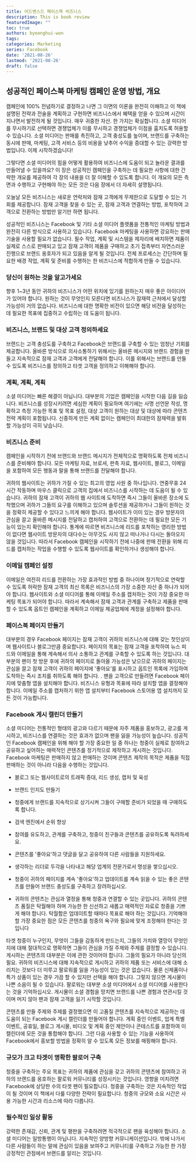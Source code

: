 ```yaml
---
title: 어드벤스드 페이스북 비즈니스
description: This is book review 
featuredImage: ""
toc: true
authors: byeonghui-won
tags:
categories: Marketing
series: Facebook
date: '2021-08-26'
lastmod: '2021-08-26'
draft: false
---
```


## 성공적인 페이스북 마케팅 캠페인 운영 방법, 개요

캠페인에 100% 전념하기로 결정하고 나면 그 이면의 이론을 완전히 이해하고 이 책에 설명된 전략과 전술을 계획하고 구현하면 비즈니스에서 혜택을 얻을 수 있으며 시간이 지나면서 발전하게 될 것입니다. 매우 귀중한 자산. 한 가지는 확실합니다. 소셜 미디어를 무시하기로 선택하면 경쟁업체가 이를 무시하고 경쟁업체가 이점을 훔치도록 허용할 수 있습니다. 소셜 미디어는 판매를 촉진하고, 고객 충성도를 높이며, 브랜드를 구축하는 동시에 판매, 마케팅, 고객 서비스 등의 비용을 낮추어 수익을 증대할 수 있는 강력한 방법입니다. 이제 시작하겠습니다!

그렇다면 소셜 미디어의 힘을 어떻게 활용하여 비즈니스에 도움이 되고 놀라운 결과를 만들어낼 수 있을까요? 이 장은 성공적인 캠페인을 구축하는 데 필요한 사항에 대한 간략한 개요를 제공하여 각 장의 내용을 더 잘 이해할 수 있도록 합니다. 이 개요의 모든 측면과 수행하고 구현해야 하는 모든 것은 다음 장에서 더 자세히 설명됩니다.

오늘날 모든 비즈니스는 새로운 연락처와 잠재 고객에게 무제한으로 도달할 수 있는 기회를 제공합니다. 잠재 고객을 찾을 수 있는 곳, 잠재 고객과 연결하는 방법, 포착하여 고객으로 전환하는 방법만 알기만 하면 됩니다.

성공적인 비즈니스는 Facebook 및 기타 소셜 미디어 플랫폼을 전통적인 마케팅 방법과 완전히 다른 방식으로 사용하고 있습니다. Facebook 마케팅을 사용하면 강요하는 판매 기술을 사용할 필요가 없습니다. 필수 작업, 계획 및 시스템을 제자리에 배치하면 제품이 실제로 스스로 판매되고 있고 잠재 고객이 제품을 구매하고 초기 접촉부터 자연스러운 진행으로 브랜드 옹호자가 되고 있음을 알게 될 것입니다. 전체 프로세스는 간단하며 필요한 배경 작업, 계획 및 준비를 수행하는 한 비즈니스에 적합하게 만들 수 있습니다.

### 당신이 원하는 것을 알고가세요

향후 1~3년 동안 귀하의 비즈니스가 어떤 위치에 있기를 원하는지 매우 좋은 아이디어가 있어야 합니다. 원하는 것이 무엇인지 모른다면 비즈니스가 잠재력 근처에서 달성할 가능성이 거의 없습니다. 비즈니스에 대한 명확한 비전이 있으면 해당 비전을 달성하는 데 필요한 목표에 집중하고 수립하는 데 도움이 됩니다.

### 비즈니스, 브랜드 및 대상 고객 정의하세요

브랜드는 고객 충성도를 구축하고 Facebook은 브랜드를 구축할 수 있는 엄청난 기회를 제공합니다. 올바른 방식으로 의사소통하기 위해서는 올바른 메시지와 브랜드 경험을 만들고 지속적으로 잠재 고객과 고객에게 전달해야 합니다. 이를 위해서는 브랜드를 만들 수 있도록 비즈니스를 정의하고 타겟 고객을 정의하고 이해해야 합니다.

### 계획, 계획, 계획

소셜 미디어는 빠른 해결이 아닙니다. 대부분의 기업은 캠페인을 시작한 다음 길을 잃습니다. 비즈니스를 성장시키려면 세심한 계획이 필요하며 여기에는 사명 선언문 작성, 명확하고 측정 가능한 목표 및 목표 설정, 대상 고객이 원하는 대상 및 대상에 따라 콘텐츠 전략 계획이 포함됩니다. 신중하게 만든 계획 없이는 캠페인이 최대한의 잠재력을 발휘할 가능성이 극히 낮습니다.

### 비즈니스 준비

캠페인을 시작하기 전에 브랜드와 브랜드 메시지가 전체적으로 명확하도록 전체 비즈니스를 준비해야 합니다. 모든 마케팅 자료, 브로셔, 판촉 자료, 웹사이트, 블로그, 이메일을 포함하여 모든 행동과 말을 통해 브랜드를 전달해야 합니다.

귀하의 웹사이트는 귀하가 가질 수 있는 최고의 영업 사원 중 하나입니다. 연중무휴 24시간 작동하며 마우스 클릭으로 고객의 집에서 비즈니스를 시작하는 데 도움이 될 수 있습니다. 귀하의 잠재 고객이 귀하의 웹 사이트에 도착하면 즉시 그들이 올바른 장소에 도착했으며 귀하가 그들의 요구를 이해하고 있으며 솔루션을 제공하거나 그들이 원하는 것을 정확히 제공할 수 있다고 느끼게 해야 합니다. 웹사이트가 이미 있는 경우 방문자의 관심을 끌고 올바른 메시지를 전달하고 캡처하여 고객으로 전환하는 데 필요한 모든 기능이 있는지 확인해야 합니다. 통계에 따르면 비즈니스에 리드를 포착하는 영리한 방법이 없다면 웹사이트 방문자의 대다수는 아무것도 사지 않고 떠나거나 다시는 돌아오지 않을 것입니다. 따라서 Facebook 캠페인을 시작하기 전에 나중에 판매 전환을 위해 리드를 캡처하는 작업을 수행할 수 있도록 웹사이트를 확인하거나 생성해야 합니다.

### 이메일 캠페인 설정

이메일은 여전히 리드를 전환하는 가장 효과적인 방법 중 하나이며 정기적으로 연락할 수 있도록 허락한 잠재 고객의 최신 목록은 비즈니스의 가장 소중한 자산 중 하나가 되어야 합니다. 웹사이트와 소셜 미디어를 통해 이메일 주소를 캡처하는 것이 가장 중요한 마케팅 목표가 되어야 합니다. 따라서 계속해서 잠재 고객과 관계를 구축하고 제품을 판매할 수 있도록 옵트인 캠페인을 계획하고 이메일 제공업체에 계정을 설정해야 합니다.

### 페이스북 페이지 만들기

대부분의 경우 Facebook 페이지는 잠재 고객이 귀하의 비즈니스에 대해 갖는 첫인상이며 웹사이트나 블로그만큼 중요합니다. 페이지의 목표는 잠재 고객을 포착하여 뉴스 피드와 이메일을 통해 계속해서 의사 소통하고 관계를 구축할 수 있도록 하는 것입니다. 대부분의 팬이 첫 방문 후에 귀하의 페이지로 돌아올 가능성은 낮으므로 귀하의 페이지는 관심을 끌고 잠재 고객이 귀하의 페이지에 '좋아요'를 표시하고 옵트인 목록에 가입하여 도착하는 즉시 조치를 취하도록 해야 합니다. . 팬을 고객으로 만들려면 Facebook 페이지에 맞춤형 앱을 설치해야 합니다. 비즈니스 유형과 목표에 따라 설치할 앱을 결정해야 합니다. 이메일 주소를 캡처하기 위한 앱 설치부터 Facebook 스토어용 앱 설치까지 모든 것이 가능합니다.

### Facebook 게시 캘린더 만들기

소셜 미디어는 전통적인 형태의 광고와 다르기 때문에 자주 제품을 홍보하고, 광고를 게시하고, 비즈니스를 연결하는 것은 효과가 없으며 팬을 잃을 가능성이 높습니다. 성공적인 Facebook 캠페인을 위해 해야 할 가장 중요한 일 중 하나는 청중이 실제로 참여하고 공유하고 싶어하는 매력적인 콘텐츠를 정기적으로 제작하고 게시하는 것입니다. Facebook 마케팅은 판매하지 않고 판매하는 것이며 콘텐츠 제작의 목적은 제품을 직접 판매하는 것이 아니라 다음을 수행하는 것입니다.

 
+ 블로그 또는 웹사이트로의 트래픽 증대, 리드 생성, 캡처 및 육성

+ 브랜드 인지도 만들기

+ 청중에게 브랜드를 지속적으로 상기시켜 그들이 구매할 준비가 되었을 때 구매하도록 합니다.

+ 검색 엔진에서 순위 향상

+ 참여를 유도하고, 관계를 구축하고, 청중이 친구들과 콘텐츠를 공유하도록 독려하세요.

+ 콘텐츠를 '좋아요'하고 댓글을 달고 공유하여 다른 사람들을 지원하세요.

+ 생각하는 리더로 두각을 나타내고 해당 업계의 전문가로서 명성을 쌓으십시오.

+ 청중이 귀하의 페이지를 계속 '좋아요'하고 업데이트를 계속 읽을 수 있는 좋은 콘텐츠를 만들어 브랜드 충성도를 구축하고 장려하십시오.

+ 귀하의 콘텐츠는 관심과 열정을 통해 청중과 연결할 수 있는 곳입니다. 귀하의 콘텐츠 품질은 탁월해야 하며 가능한 한 신선하고 새롭고 매력적인 자료로 청중을 기쁘게 해야 합니다. 탁월함은 업데이트할 때마다 목표로 해야 하는 것입니다. 기억해야 할 가장 중요한 점은 모든 콘텐츠를 청중의 욕구와 필요에 맞게 조정해야 한다는 것입니다

타겟 청중이 누구인지, 무엇이 그들을 감동하게 만드는지, 그들의 가치와 열망이 무엇인지에 대해 절대적으로 명확하면 그들이 관심을 가질 주제와 주제를 결정할 수 있습니다. 게시하는 콘텐츠의 대부분은 이에 관한 것이어야 합니다. 그들의 필요가 아니라 당신의 필요. 귀하의 비즈니스에 대해 지속적으로 게시하고 귀하의 제품 또는 서비스에 대해 소리치는 것보다 더 미루고 팔로워를 잃을 가능성이 있는 것은 없습니다. 물론 신제품이나 특가 상품이 있는 경우 가끔 할 수 있지만 선택을 해야 합니다. 그렇지 않으면 게시물이 나쁜 소음이 될 수 있습니다. 팔로워는 대부분 소셜 미디어에서 소셜 미디어를 사용한다는 것을 기억하십시오. 게시물이 소셜 경험을 망치면 브랜드를 나쁜 경험과 연관시킬 것이며 머지 않아 팬과 잠재 고객을 잃기 시작할 것입니다.

콘텐츠를 만들 주제와 주제를 결정했으면 이 고품질 콘텐츠를 지속적으로 제공하는 데 도움이 되는 Facebook 게시 캘린더를 만들어야 합니다. 계획 중인 이벤트, 업계 특별 이벤트, 공휴일, 블로그 게시물, 비디오 및 계획 중인 제안이나 콘테스트를 포함하여 이 캘린더에 모든 것을 통합해야 합니다. 그런 다음 사용할 수 있는 기능을 사용하여 Facebook에서 홍보할 방법을 정확히 알 수 있도록 모든 정보를 매핑해야 합니다.

### 규모가 크고 타겟이 명확한 팔로어 구축

청중을 구축하는 주요 목표는 귀하의 제품에 관심을 갖고 귀하의 콘텐츠에 참여하고 귀하의 브랜드를 옹호하는 팔로워 커뮤니티를 성장시키는 것입니다. 영향을 미치려면 Facebook에 상당한 수의 타겟 팬이 필요합니다. 청중을 구축하는 것은 지속적인 작업이 될 것이며 이 책에서 다룰 다양한 전략이 필요합니다. 청중의 규모와 소요 시간은 사용 가능한 시간과 리소스에 따라 다릅니다.

### 필수적인 일상 활동

강력한 존재감, 신뢰, 관계 및 평판을 구축하려면 적극적으로 팬을 육성해야 합니다. 소셜 미디어는 일방통행이 아닙니다. 지속적인 양방향 커뮤니케이션입니다. 밖에 나가서 다른 사람들이 하는 말에 관심이 있음을 보여주고 커뮤니티를 구축하고 가능한 한 가장 긍정적인 관점에서 브랜드를 알리는 것입니다.

